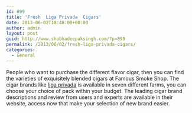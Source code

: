 ```yaml
---
id: 899
title: 'Fresh  Liga Privada  Cigars'
date: 2013-06-02T18:48:00+00:00
author: admin
layout: post
guid: http://www.shobhadeepaksingh.com/?p=899
permalink: /2013/06/02/fresh-liga-privada-cigars/
categories:
  - General
---
```

People who want to purchase the different flavor cigar, then you can find the varieties of exquisitely blended cigars at Famous Smoke Shop. The cigar brands like [liga privada](http://www.famous-smoke.com/brand/liga+privada+no.+9+cigars) is available in seven different farms, you can choose your choice of pack within your budget. The leading cigar brand descriptions and review from users and experts are available in their website, access now that make your selection of new brand easier.